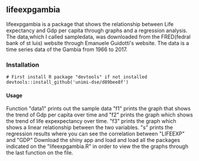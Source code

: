 ## lifeexpgambia

lifeexpgambia is a package that shows the relationship between Life expectancy and Gdp per capita through graphs and a regression analysis.
The data,which I called sampledata, was downloaded from the FRED(fedral bank of st luis) website through Emanuele Guidotti's website. The data is a time series data of the Gambia from 1966 to 2017.

### Installation

```first
# First install R package "devtools" if not installed
devtools::install_github('unimi-dse/d89bee8f')

```

#### Usage
Function "data1" prints out the sample data
"f1" prints the graph that shows the trend of Gdp per capita over time and "f2" prints the graph which shows the trend of life expexpectancy over time.
"f3" prints the graph which shows a linear relationship between the two variables.
"s" prints the regression results where you can see the correlation between "LIFEEXP" and "GDP"
Download the shiny app and load and load all the packages indicated on the "lifeexpgambia.R" in order to view the the graphs through the last function on the file.



```



